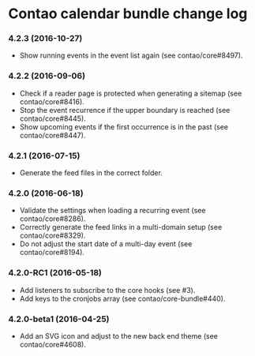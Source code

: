 # Contao calendar bundle change log

### 4.2.3 (2016-10-27)

 * Show running events in the event list again (see contao/core#8497).

### 4.2.2 (2016-09-06)

 * Check if a reader page is protected when generating a sitemap (see contao/core#8416).
 * Stop the event recurrence if the upper boundary is reached (see contao/core#8445).
 * Show upcoming events if the first occurrence is in the past (see contao/core#8447).

### 4.2.1 (2016-07-15)

 * Generate the feed files in the correct folder.

### 4.2.0 (2016-06-18)

 * Validate the settings when loading a recurring event (see contao/core#8286).
 * Correctly generate the feed links in a multi-domain setup (see contao/core#8329).
 * Do not adjust the start date of a multi-day event (see contao/core#8194).

### 4.2.0-RC1 (2016-05-18)

 * Add listeners to subscribe to the core hooks (see #3).
 * Add keys to the cronjobs array (see contao/core-bundle#440).

### 4.2.0-beta1 (2016-04-25)

 * Add an SVG icon and adjust to the new back end theme (see contao/core#4608).
